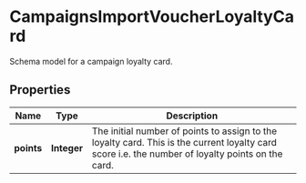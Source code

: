 

# CampaignsImportVoucherLoyaltyCard

Schema model for a campaign loyalty card.

## Properties

| Name | Type | Description |
|------------ | ------------- | ------------- |
|**points** | **Integer** | The initial number of points to assign to the loyalty card. This is the current loyalty card score i.e. the number of loyalty points on the card. |



